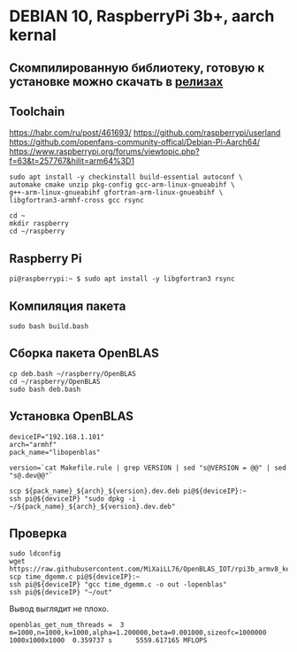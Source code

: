 # DEBIAN 10, RaspberryPi 3b+, aarch kernal

## Скомпилированную библиотеку, готовую к установке можно скачать в **[релизах](https://github.com/MiXaiLL76/OpenBLAS_RaspberryPi/releases)**

## Toolchain

https://habr.com/ru/post/461693/
https://github.com/raspberrypi/userland
https://github.com/openfans-community-offical/Debian-Pi-Aarch64/
https://www.raspberrypi.org/forums/viewtopic.php?f=63&t=257767&hilit=arm64%3D1

```
sudo apt install -y checkinstall build-essential autoconf \
automake cmake unzip pkg-config gcc-arm-linux-gnueabihf \
g++-arm-linux-gnueabihf gfortran-arm-linux-gnueabihf \
libgfortran3-armhf-cross gcc rsync

cd ~
mkdir raspberry
cd ~/raspberry
```


## Raspberry Pi

```
pi@raspberrypi:~ $ sudo apt install -y libgfortran3 rsync
```

## Компиляция пакета

```
sudo bash build.bash
```

## Сборка пакета OpenBLAS


```
cp deb.bash ~/raspberry/OpenBLAS
cd ~/raspberry/OpenBLAS
sudo bash deb.bash
```

## Установка OpenBLAS

```
deviceIP="192.168.1.101"
arch="armhf"
pack_name="libopenblas"

version=`cat Makefile.rule | grep VERSION | sed "s@VERSION = @@" | sed "s@.dev@@"`

scp ${pack_name}_${arch}_${version}.dev.deb pi@${deviceIP}:~
ssh pi@${deviceIP} "sudo dpkg -i ~/${pack_name}_${arch}_${version}.dev.deb"

```

## Проверка

```
sudo ldconfig
wget https://raw.githubusercontent.com/MiXaiLL76/OpenBLAS_IOT/rpi3b_armv8_kernal/time_dgemm.c
scp time_dgemm.c pi@${deviceIP}:~
ssh pi@${deviceIP} "gcc time_dgemm.c -o out -lopenblas"
ssh pi@${deviceIP} "~/out"
```
Вывод выглядит не плохо. 

```
openblas_get_num_threads =  3
m=1000,n=1000,k=1000,alpha=1.200000,beta=0.001000,sizeofc=1000000
1000x1000x1000  0.359737 s      5559.617165 MFLOPS
```